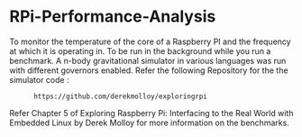 # RPi-Performance-Analysis

To monitor the temperature of the core of a Raspberry PI and the frequency at which it is operating in. To be run in the background while you run a benchmark. A n-body gravitational simulator in various languages was run with different governors enabled. Refer the following Repository for the the simulator code :

          https://github.com/derekmolloy/exploringrpi
          
Refer Chapter 5 of Exploring Raspberry Pi: Interfacing to the Real World with Embedded Linux by Derek Molloy for more information on the benchmarks. 


